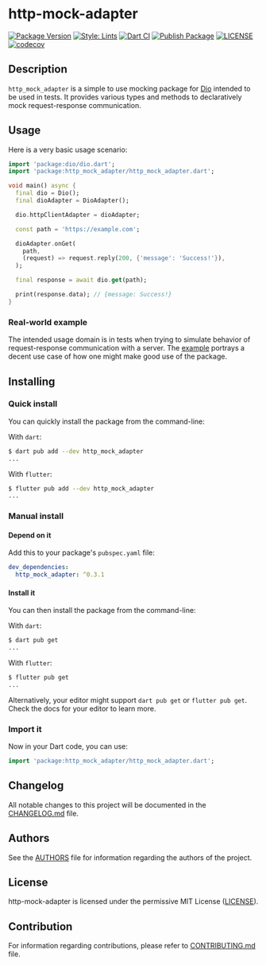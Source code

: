 # http-mock-adapter

[![Package Version](https://img.shields.io/pub/v/http_mock_adapter?color=teal)](https://pub.dev/packages/http_mock_adapter "Published package version")
[![Style: Lints](https://img.shields.io/badge/style-lints-teal.svg)](https://github.com/dart-lang/lints "Package linter helper")
[![Dart CI](https://github.com/lomsa-dev/http-mock-adapter/workflows/Dart%20CI/badge.svg?branch=develop)](https://github.com/lomsa-dev/http-mock-adapter/actions?query=workflow%3A%22Dart+CI%22 "Dart CI workflow")
[![Publish Package](https://github.com/lomsa-dev/http-mock-adapter/workflows/Publish%20Package/badge.svg?branch=main)](https://github.com/lomsa-dev/http-mock-adapter/actions?query=workflow%3A%22Publish+Package%22 "Publish Package workflow")
[![LICENSE](https://img.shields.io/badge/License-MIT-red.svg)](https://github.com/lomsa-dev/http-mock-adapter#License "Project's LICENSE section")
[![codecov](https://codecov.io/gh/lomsa-dev/http-mock-adapter/branch/main/graph/badge.svg?token=7H1HPCGFJ6)](https://codecov.io/gh/lomsa-dev/http-mock-adapter)

## Description

`http_mock_adapter` is a simple to use mocking package for [Dio](https://pub.dev/packages/dio) intended to be used in tests. It provides various types and methods to declaratively mock request-response communication.

## Usage

Here is a very basic usage scenario:

```dart
import 'package:dio/dio.dart';
import 'package:http_mock_adapter/http_mock_adapter.dart';

void main() async {
  final dio = Dio();
  final dioAdapter = DioAdapter();

  dio.httpClientAdapter = dioAdapter;

  const path = 'https://example.com';

  dioAdapter.onGet(
    path,
    (request) => request.reply(200, {'message': 'Success!'}),
  );

  final response = await dio.get(path);

  print(response.data); // {message: Success!}
}
```

### Real-world example

The intended usage domain is in tests when trying to simulate behavior of request-response communication with a server. The [example](https://github.com/lomsa-dev/http-mock-adapter/blob/main/example/main.dart) portrays a decent use case of how one might make good use of the package.

## Installing

### Quick install

You can quickly install the package from the command-line:

With `dart`:

```sh
$ dart pub add --dev http_mock_adapter
...
```

With `flutter`:

```sh
$ flutter pub add --dev http_mock_adapter
...
```

### Manual install

#### Depend on it

Add this to your package's `pubspec.yaml` file:

```yaml
dev_dependencies:
  http_mock_adapter: ^0.3.1
```

#### Install it

You can then install the package from the command-line:

With `dart`:

```sh
$ dart pub get
...
```

With `flutter`:

```sh
$ flutter pub get
...
```

Alternatively, your editor might support `dart pub get` or `flutter pub get`. Check the docs for your editor to learn more.

### Import it

Now in your Dart code, you can use:

```dart
import 'package:http_mock_adapter/http_mock_adapter.dart';
```

## Changelog

All notable changes to this project will be documented in the [CHANGELOG.md](https://github.com/lomsa-dev/http-mock-adapter/blob/main/CHANGELOG.md "Project's CHANGELOG.md file") file.

## Authors

See the [AUTHORS](https://github.com/lomsa-dev/http-mock-adapter/blob/main/AUTHORS "Project's AUTHORS file") file for information regarding the authors of the project.

## License

http-mock-adapter is licensed under the permissive MIT License ([LICENSE](https://github.com/lomsa-dev/http-mock-adapter/blob/main/LICENSE "Copy of the MIT license")).

## Contribution

For information regarding contributions, please refer to [CONTRIBUTING.md](https://github.com/lomsa-dev/http-mock-adapter/blob/main/CONTRIBUTING.md "Project's CONTRIBUTING.md file") file.
